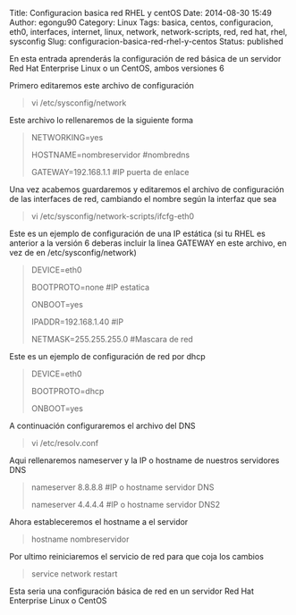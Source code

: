Title: Configuracion basica red RHEL y centOS
Date: 2014-08-30 15:49
Author: egongu90
Category: Linux
Tags: basica, centos, configuracion, eth0, interfaces, internet, linux, network, network-scripts, red, red hat, rhel, sysconfig
Slug: configuracion-basica-red-rhel-y-centos
Status: published

En esta entrada aprenderás la configuración de red básica de un servidor
Red Hat Enterprise Linux o un CentOS, ambos versiones 6<!--more-->

Primero editaremos este archivo de configuración

> vi /etc/sysconfig/network

Este archivo lo rellenaremos de la siguiente forma

> NETWORKING=yes
>
> HOSTNAME=nombreservidor \#nombredns
>
> GATEWAY=192.168.1.1 \#IP puerta de enlace

Una vez acabemos guardaremos y editaremos el archivo de configuración de
las interfaces de red, cambiando el nombre según la interfaz que sea

> vi /etc/sysconfig/network-scripts/ifcfg-eth0

Este es un ejemplo de configuración de una IP estática (si tu RHEL es
anterior a la versión 6 deberas incluir la linea GATEWAY en este
archivo, en vez de en /etc/sysconfig/network)

> DEVICE=eth0
>
> BOOTPROTO=none \#IP estatica
>
> ONBOOT=yes
>
> IPADDR=192.168.1.40 \#IP
>
> NETMASK=255.255.255.0 \#Mascara de red

Este es un ejemplo de configuración de red por dhcp

> DEVICE=eth0
>
> BOOTPROTO=dhcp
>
> ONBOOT=yes

A continuación configuraremos el archivo del DNS

> vi /etc/resolv.conf

Aqui rellenaremos nameserver y la IP o hostname de nuestros servidores
DNS

> nameserver 8.8.8.8 \#IP o hostname servidor DNS
>
> nameserver 4.4.4.4 \#IP o hostname servidor DNS2

Ahora estableceremos el hostname a el servidor

> hostname nombreservidor

Por ultimo reiniciaremos el servicio de red para que coja los cambios

> service network restart

Esta seria una configuración básica de red en un servidor Red Hat
Enterprise Linux o CentOS
